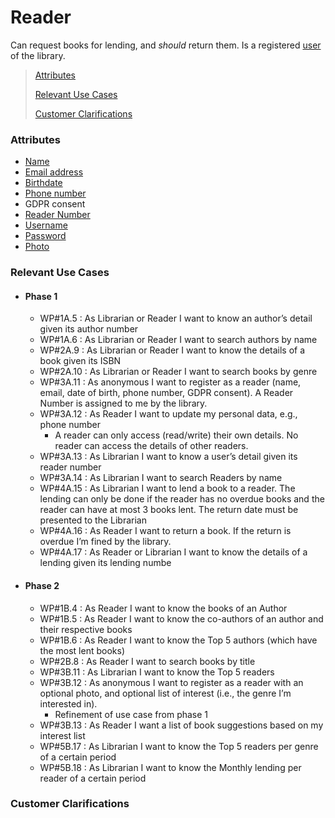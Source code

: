 # Reader

Can request books for lending, and _should_ return them. Is a registered [user](../Entities/User.md) of the library. 

> [Attributes](#attributes)
> 
> [Relevant Use Cases](#Relevant-Use-Cases)
>
> [Customer Clarifications](#Customer-Clarifications)

### Attributes
- [Name](../ValueObjects/Name.md)
- [Email address](../ValueObjects/EmailAddress.md)
- [Birthdate](../ValueObjects/BirthDate.md)
- [Phone number](../ValueObjects/PhoneNumber.md)
- GDPR consent
- [Reader Number](../ValueObjects/ReaderNumber.md)
- [Username](../ValueObjects/Username.md)
- [Password](../ValueObjects/Password.md)
- [Photo](../Entities/Photo.md)

### Relevant Use Cases
- #### Phase 1
  - WP#1A.5 : As Librarian or Reader I want to know an author’s detail given its author number
  - WP#1A.6 : As Librarian or Reader I want to search authors by name
  - WP#2A.9 : As Librarian or Reader I want to know the details of a book given its ISBN
  - WP#2A.10 : As Librarian or Reader I want to search books by genre
  - WP#3A.11 : As anonymous I want to register as a reader (name, email, date of birth, phone number, GDPR
    consent). A Reader Number is assigned to me by the library.
  - WP#3A.12 : As Reader I want to update my personal data, e.g., phone number
    - A reader can only access (read/write) their own details. No reader can access the details of other readers.
  - WP#3A.13 : As Librarian I want to know a user’s detail given its reader number
  - WP#3A.14 : As Librarian I want to search Readers by name
  - WP#4A.15 : As Librarian I want to lend a book to a reader. The lending can only be done if the reader has no
    overdue books and the reader can have at most 3 books lent. The return date must be presented
    to the Librarian
  - WP#4A.16 : As Reader I want to return a book. If the return is overdue I’m fined by the library.
  - WP#4A.17 : As Reader or Librarian I want to know the details of a lending given its lending numbe
- #### Phase 2
  - WP#1B.4 : As Reader I want to know the books of an Author
  - WP#1B.5 : As Reader I want to know the co-authors of an author and their respective books
  - WP#1B.6 : As Reader I want to know the Top 5 authors (which have the most lent books)
  - WP#2B.8 : As Reader I want to search books by title
  - WP#3B.11 : As Librarian I want to know the Top 5 readers
  - WP#3B.12 : As anonymous I want to register as a reader with an optional photo, and optional list of interest
    (i.e., the genre I’m interested in). 
    - Refinement of use case from phase 1
  - WP#3B.13 : As Reader I want a list of book suggestions based on my interest list
  - WP#5B.17 : As Librarian I want to know the Top 5 readers per genre of a certain period
  - WP#5B.18 : As Librarian I want to know the Monthly lending per reader of a certain period

### Customer Clarifications
